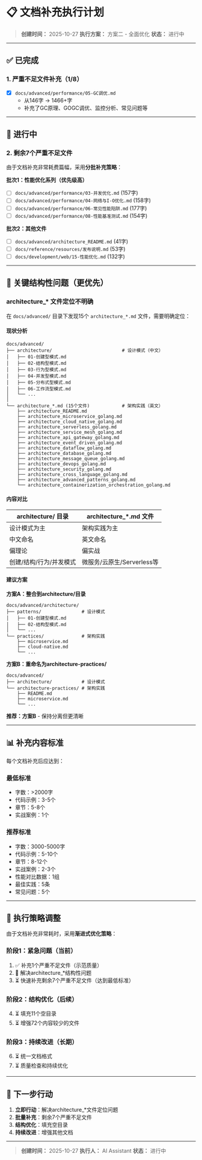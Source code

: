 # 📋 文档补充执行计划

> **创建时间：** 2025-10-27
> **执行方案：** 方案二 - 全面优化
> **状态：** 进行中

---

## ✅ 已完成

### 1. 严重不足文件补充（1/8）

- [x] `docs/advanced/performance/05-GC调优.md`
  - 从146字 → 1466+字
  - 补充了GC原理、GOGC调优、监控分析、常见问题等

---

## 🔄 进行中

### 2. 剩余7个严重不足文件

由于文档补充非常耗费篇幅，采用**分批补充策略**：

**批次1：性能优化系列（优先级高）**

- [ ] `docs/advanced/performance/03-并发优化.md` (157字)
- [ ] `docs/advanced/performance/04-网络与I-O优化.md` (158字)
- [ ] `docs/advanced/performance/06-常见性能陷阱.md` (177字)
- [ ] `docs/advanced/performance/08-性能基准测试.md` (154字)

**批次2：其他文件**

- [ ] `docs/advanced/architecture_README.md` (41字)
- [ ] `docs/reference/resources/发布说明.md` (53字)
- [ ] `docs/development/web/15-性能优化.md` (132字)

---

## 🎯 关键结构性问题（更优先）

### architecture_* 文件定位不明确

在 `docs/advanced/` 目录下发现15个 `architecture_*.md` 文件，需要明确定位：

#### 现状分析

```
docs/advanced/
├── architecture/                          # 设计模式（中文）
│   ├── 01-创建型模式.md
│   ├── 02-结构型模式.md
│   ├── 03-行为型模式.md
│   ├── 04-并发型模式.md
│   ├── 05-分布式型模式.md
│   ├── 06-工作流型模式.md
│   └── ...
│
└── architecture_*.md (15个文件)            # 架构实践（英文）
    ├── architecture_README.md
    ├── architecture_microservice_golang.md
    ├── architecture_cloud_native_golang.md
    ├── architecture_serverless_golang.md
    ├── architecture_service_mesh_golang.md
    ├── architecture_api_gateway_golang.md
    ├── architecture_event_driven_golang.md
    ├── architecture_dataflow_golang.md
    ├── architecture_database_golang.md
    ├── architecture_message_queue_golang.md
    ├── architecture_devops_golang.md
    ├── architecture_security_golang.md
    ├── architecture_cross_language_golang.md
    ├── architecture_advanced_patterns_golang.md
    └── architecture_containerization_orchestration_golang.md
```

#### 内容对比

| architecture/ 目录 | architecture_*.md 文件 |
|-------------------|----------------------|
| 设计模式为主 | 架构实践为主 |
| 中文命名 | 英文命名 |
| 偏理论 | 偏实战 |
| 创建/结构/行为/并发模式 | 微服务/云原生/Serverless等 |

#### 建议方案

**方案A：整合到architecture/目录**

```
docs/advanced/architecture/
├── patterns/               # 设计模式
│   ├── 01-创建型模式.md
│   ├── 02-结构型模式.md
│   └── ...
└── practices/              # 架构实践
    ├── microservice.md
    ├── cloud-native.md
    └── ...
```

**方案B：重命名为architecture-practices/**

```
docs/advanced/
├── architecture/           # 设计模式
└── architecture-practices/ # 架构实践
    ├── README.md
    ├── microservice.md
    └── ...
```

**推荐：方案B** - 保持分离但更清晰

---

## 📊 补充内容标准

每个文档补充后应达到：

### 最低标准

- 字数：>2000字
- 代码示例：3-5个
- 章节：5-8个
- 实战案例：1个

### 推荐标准

- 字数：3000-5000字
- 代码示例：5-10个
- 章节：8-12个
- 实战案例：2-3个
- 性能对比数据：1组
- 最佳实践：5条
- 常见问题：5个

---

## 🔄 执行策略调整

由于文档补充非常耗时，采用**渐进式优化策略**：

### 阶段1：紧急问题（当前）

1. ✅ 补充1个严重不足文件（示范质量）
2. 🔄 解决architecture_*结构性问题
3. ⏳ 快速补充剩余7个严重不足文件（达到最低标准）

### 阶段2：结构优化（后续）

4. ⏳ 填充11个空目录
5. ⏳ 增强72个内容较少的文件

### 阶段3：持续改进（长期）

6. ⏳ 统一文档格式
7. ⏳ 质量检查和持续优化

---

## 📝 下一步行动

1. **立即行动**：解决architecture_*文件定位问题
2. **批量补充**：剩余7个严重不足文件
3. **结构优化**：填充空目录
4. **持续改进**：增强其他文档

---

> **创建时间：** 2025-10-27
> **执行人：** AI Assistant
> **状态：** 进行中
